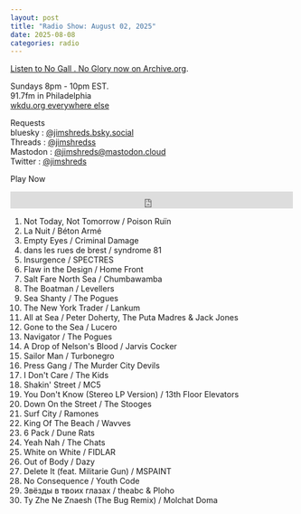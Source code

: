 ```yaml
---
layout: post
title: "Radio Show: August 02, 2025"
date: 2025-08-08
categories: radio
---
```


[Listen to No Gall . No Glory now on Archive.org](https://archive.org/details/2025-08-02-nogallnoglory).

Sundays 8pm - 10pm EST.<br>
91.7fm in Philadelphia<br>
[wkdu.org everywhere else](https://www.wkdu.org)

Requests<br>
bluesky : [@jimshreds.bsky.social](https://bsky.app/profile/jimshreds.bsky.social)<br>
Threads : [@jimshredss](https://www.threads.net/@jimshredss)<br>
Mastodon : [@jimshreds@mastodon.cloud](https://mastodon.cloud/@jimshreds)<br>
Twitter : [@jimshreds](https://twitter.com/jimshreds)<br>



Play Now<br>

<iframe src="https://archive.org/embed/2025-08-02-nogallnoglory" width="500" height="30" frameborder="0" webkitallowfullscreen="true" mozallowfullscreen="true" allowfullscreen></iframe>

1. Not Today, Not Tomorrow / Poison Ruïn
2. La Nuit / Béton Armé
3. Empty Eyes / Criminal Damage
4. dans les rues de brest / syndrome 81
5. Insurgence / SPECTRES
6. Flaw in the Design / Home Front
7. Salt Fare North Sea / Chumbawamba
8. The Boatman / Levellers
9. Sea Shanty / The Pogues
10. The New York Trader / Lankum
11. All at Sea / Peter Doherty, The Puta Madres & Jack Jones
12. Gone to the Sea / Lucero
13. Navigator / The Pogues
14. A Drop of Nelson's Blood / Jarvis Cocker
15. Sailor Man / Turbonegro
16. Press Gang / The Murder City Devils
17. I Don't Care / The Kids
18. Shakin' Street / MC5
19. You Don't Know (Stereo LP Version) / 13th Floor Elevators
20. Down On the Street / The Stooges
21. Surf City / Ramones
22. King Of The Beach / Wavves
23. 6 Pack / Dune Rats
24. Yeah Nah / The Chats
25. White on White / FIDLAR
26. Out of Body / Dazy
27. Delete It (feat. Militarie Gun) / MSPAINT
28. No Consequence / Youth Code
29. Звёзды в твоих глазах / theabc & Ploho
30. Ty Zhe Ne Znaesh (The Bug Remix) / Molchat Doma